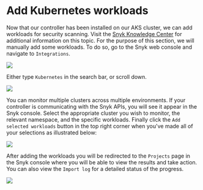 # Add Kubernetes workloads

Now that our controller has been installed on our AKS cluster, we can add workloads for security scanning. Visit the [Snyk Knowledge Center](https://support.snyk.io/hc/en-us/articles/360003947117-Adding-Kubernetes-workloads-for-security-scanning) for additional information on this topic. For the purpose of this section, we will manually add some workloads. To do so, go to the Snyk web console and navigate to `Integrations`.

![](https://partner-workshop-assets.s3.us-east-2.amazonaws.com/snyk\_integrations\_02.png)

Either type `Kubernetes` in the search bar, or scroll down.

![](https://partner-workshop-assets.s3.us-east-2.amazonaws.com/snyk\_integrations\_03.png)

You can monitor multiple clusters across multiple environments. If your controller is communicating with the Snyk APIs, you will see it appear in the Snyk console. Select the appropriate cluster you wish to monitor, the relevant namespace, and the specific workloads. Finally click the `Add selected workloads` button in the top right corner when you've made all of your selections as illustrated below:

![](https://partner-workshop-assets.s3.us-east-2.amazonaws.com/snyk\_integrations\_04.png)

After adding the workloads you will be redirected to the `Projects` page in the Snyk console where you will be able to view the results and take action. You can also view the `Import log` for a detailed status of the progress.

![](https://partner-workshop-assets.s3.us-east-2.amazonaws.com/snyk\_integrations\_05.png)
